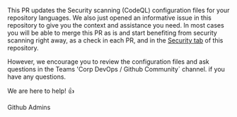 This PR updates the Security scanning (CodeQL) configuration files for your repository languages. We also just opened an informative issue in this repository to give you the context and assistance you need. In most cases you will be able to merge this PR as is and start benefiting from security scanning right away, as a check in each PR, and in the [Security tab](https://github.com/{organization}/{repository}/security/code-scanning) of this repository. 

However, we encourage you to review the configuration files and ask questions in the Teams 'Corp DevOps / Github Community` channel. if you have any questions.

We are here to help! :thumbsup:

Github Admins

